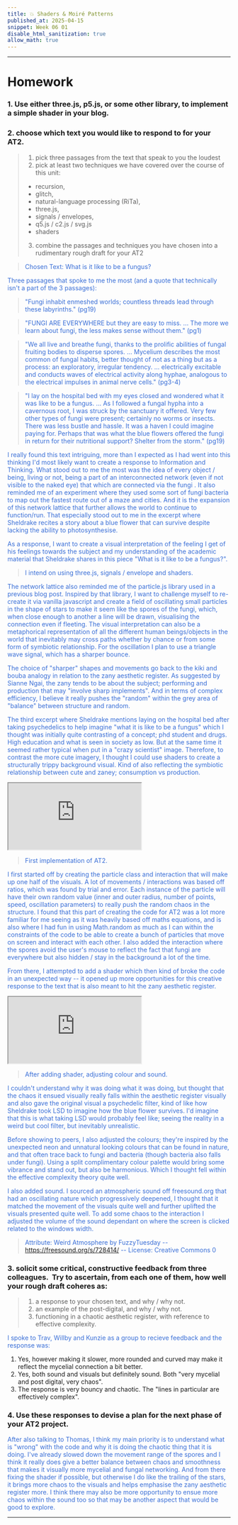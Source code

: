 ```yaml
---
title: 💥 Shaders & Moiré Patterns
published_at: 2025-04-15
snippet: Week 06 01
disable_html_sanitization: true
allow_math: true
---
```


<style>
  .markdown-body h1, .markdown-body h3 {font-weight: 300;}
  p {color:#3A6FD7;}
</style>

---

# Homework

### 1. Use either three.js, p5.js, or some other library, to implement a simple shader in your blog.

<div id="torusstar" style="margin-bottom:5%;"></div>

### 2. choose which text you would like to respond to for your AT2.  

> 1. pick three passages from the text that speak to you the loudest
> 2. pick at least two techniques we have covered over the course of this unit:
>
> - recursion,
> - glitch,
> - natural-language processing (RiTa),
> - three.js,
> - signals / envelopes,
> - q5.js / c2.js / svg.js
> - shaders
>
> 3. combine the passages and techniques you have chosen into a rudimentary rough draft for your AT2

> Chosen Text: What is it like to be a fungus?

Three passages that spoke to me the most (and a quote that technically isn't a part of the 3 passages):

> "Fungi inhabit enmeshed worlds; countless threads lead through these labyrinths." (pg19)

> "FUNGI ARE EVERYWHERE but they are easy to miss. ... The more we learn about fungi, the less makes sense without them." (pg1)

> "We all live and breathe fungi, thanks to the prolific abilities of fungal fruiting bodies to disperse spores. ... Mycelium describes the most common of fungal habits, better thought of not as a thing but as a process: an exploratory, irregular tendency. ... electrically excitable and conducts waves of electrical activity along hyphae, analogous to the electrical impulses in animal nerve cells." (pg3-4)

> "I lay on the hospital bed with my eyes closed and wondered what it was like to be a fungus. ... As I followed a fungal hypha into a cavernous root, I was struck by the sanctuary it offered. Very few other types of fungi were present; certainly no worms or insects. There was less bustle and hassle. It was a haven I could imagine paying for. Perhaps that was what the blue flowers offered the fungi in return for their nutritional support? Shelter from the storm." (pg19)

I really found this text intriguing, more than I expected as I had went into this thinking I'd most likely want to create a response to Information and Thinking. What stood out to me the most was the idea of every object / being, living or not, being a part of an interconnected network (even if not visible to the naked eye) that which are connected via the fungi . It also reminded me of an experiment where they used some sort of fungi bacteria to map out the fastest route out of a maze and cities. And it is the expansion of this network lattice that further allows the world to continue to function/run. That especially stood out to me in the excerpt where Sheldrake recites a story about a blue flower that can survive despite lacking the ability to photosynthesise.

As a response, I want to create a visual interpretation of the feeling I get of his feelings towards the subject and my understanding of the academic material that Sheldrake shares in this piece "What is it like to be a fungus?".

> I intend on using three.js, signals / envelope and shaders.

The network lattice also reminded me of the particle.js library used in a previous blog post. Inspired by that library, I want to challenge myself to re-create it via vanilla javascript and create a field of oscillating small particles in the shape of stars to make it seem like the spores of the fungi, which, when close enough to another a line will be drawn, visualising the connection even if fleeting. The visual interpretation can also be a metaphorical representation of all the different human beings/objects in the world that inevitably may cross paths whether by chance or from some form of symbiotic relationship. For the oscillation I plan to use a triangle wave signal, which has a sharper bounce.

The choice of "sharper" shapes and movements go back to the kiki and bouba analogy in relation to the zany aesthetic register. As suggested by Sianne Ngai, the zany tends to be about the subject; performing and production that may "involve sharp implements". And in terms of complex efficiency, I believe it really pushes the "random" within the grey area of "balance" between structure and random.

The third excerpt where Sheldrake mentions laying on the hospital bed after taking psychedelics to help imagine "what it is like to be a fungus" which I thought was initially quite contrasting of a concept; phd student and drugs. High education and what is seen in society as low. But at the same time it seemed rather typical when put in a "crazy scientist" image. Therefore, to contrast the more cute imagery, I thought I could use shaders to create a structurally trippy background visual. Kind of also reflecting the symbiotic relationship between cute and zaney; consumption vs production.

<iframe id="w06-01" src="https://sams4m-comm2747-at2.deno.dev/ver0/"></iframe>

> First implementation of AT2.

<div id="codeblock0"> </div>

I first started off by creating the particle class and interaction that will make up one half of the visuals. A lot of movements / interactions was based off ratios, which was found by trial and error. Each instance of the particle will have their own random value (inner and outer radius, number of points, speed, oscillation parameters) to really push the random chaos in the structure. I found that this part of creating the code for AT2 was a lot more familiar for me seeing as it was heavily based off maths equations, and is also where I had fun in using Math.random as much as I can within the constraints of the code to be able to create a bunch of particles that move on screen and interact with each other. I also added the interaction where the spores avoid the user's mouse to reflect the fact that fungi are everywhere but also hidden / stay in the background a lot of the time.

<script type="module">
const iframe = document.getElementById (`w06-01`)
iframe.width = iframe.parentNode.scrollWidth
iframe.height = iframe.width * 9 / 16 + 42
</script>

From there, I attempted to add a shader which then kind of broke the code in an unexpected way -- it opened up more opportunities for this creative response to the text that is also meant to hit the zany aesthetic register.

<iframe id="w06-02" src="https://sams4m-comm2747-at2.deno.dev/ver1/"></iframe>

> After adding shader, adjusting colour and sound.

<div id="codeblock1"> </div>

I couldn't understand why it was doing what it was doing, but thought that the chaos it ensued visually really falls within the aesthetic register visually and also gave the original visual a psychedelic filter, kind of like how Sheldrake took LSD to imagine how the blue flower survives. I'd imagine that this is what taking LSD would probably feel like; seeing the reality in a weird but cool filter, but inevitably unrealistic.

Before showing to peers, I also adjusted the colours; they're inspired by the unexpected neon and unnatural looking colours that can be found in nature, and that often trace back to fungi and bacteria (though bacteria also falls under fungi). Using a split complimentary colour palette would bring some vibrance and stand out, but also be harmonious. Which I thought fell within the effective complexity theory quite well.

I also added sound. I sourced an atmospheric sound off freesound.org that had an oscillating nature which progressively deepened, I thought that it matched the movement of the visuals quite well and further uplifted the visuals presented quite well. To add some chaos to the interaction I adjusted the volume of the sound dependant on where the screen is clicked related to the windows width.

> Attribute:
> Weird Atmosphere by FuzzyTuesday -- https://freesound.org/s/728414/ -- License: Creative Commons 0

<script type="module">
const iframe = document.getElementById (`w06-02`)
iframe.width = iframe.parentNode.scrollWidth
iframe.height = iframe.width * 9 / 16 + 42
</script>

### 3. solicit some critical, constructive feedback from three colleagues.  Try to ascertain, from each one of them, how well your rough draft coheres as:

> 1. a response to your chosen text, and why / why not.
> 2. an example of the post-digital, and why / why not.
> 3. functioning in a chaotic aesthetic register, with reference to effective complexity.

I spoke to Trav, Willby and Kunzie as a group to recieve feedback and the response was:

1. Yes, however making it slower, more rounded and curved may make it reflect the mycelial connection a bit better.
2. Yes, both sound and visuals but definitely sound. Both "very mycelial and post digital, very chaos".
3. The response is very bouncy and chaotic. The "lines in particular are effectively complex".

### 4. Use these responses to devise a plan for the next phase of your AT2 project.

After also talking to Thomas, I think my main priority is to understand what is "wrong" with the code and why it is doing the chaotic thing that it is doing. I've already slowed down the movement range of the spores and I think it really does give a better balance between chaos and smoothness that makes it visually more mycelial and fungal networking. And from there fixing the shader if possible, but otherwise I do like the trailing of the stars, it brings more chaos to the visuals and helps emphasise the zany aesthetic register more. I think there may also be more opportunity to ensue more chaos within the sound too so that may be another aspect that would be good to explore.

---

<script type="module" id="star"> 
import * as THREE from '/scripts/threejs-master/build/three.module.js';
import { OrbitControls } from '/scripts/threejs-master/examples/jsm/controls/OrbitControls.js';
   
const div = document.getElementById ("torusstar");
const width = div.parentNode.scrollWidth;
const height = width * 9 / 16;

// Basic three.js setup
const scene = new THREE.Scene ()
scene.background = new THREE.Color (0x102B53)
const camera = new THREE.PerspectiveCamera (70, width / height, 0.01, 10)
camera.position.z = 2

const renderer = new THREE.WebGLRenderer ({ antialias: true })
renderer.setSize (width, height)
div.appendChild (renderer.domElement)

const controls = new OrbitControls (camera, renderer.domElement)
controls.enableDamping = true

// Custom shader material
const shaderMaterial = new THREE.ShaderMaterial ({
uniforms: {
u_time: { value: 0.0 }
},
vertexShader: `
uniform float u_time;
varying vec3 vNormal;
varying vec3 vPosition;

      void main() {
        vNormal = normal;

        // Animate the vertices
        vec3 newPosition = position;
        float displacement = sin(position.y * 18.0 + u_time * 2.0) * 0.1;
        newPosition += normal * displacement;

        vPosition = newPosition;
        gl_Position = projectionMatrix * modelViewMatrix * vec4(newPosition, 1.0);
      }

`,
  fragmentShader: `
uniform float u_time;
varying vec3 vNormal;
varying vec3 vPosition;

      void main() {
        // Create a color based on the position and normal
        // multiplying vpos and vec3 makes the pattern and phases more intense
        // creating a moire effect
        vec3 color = 1.0 + 1.5 * sin(u_time * vPosition * 2.0 * vec3(0, 5, 4));
        // vec3 color = 1.0 - (((u_time % 9) % 1) + vPosition + vec3(0, 5, 4));


        // Add some shading based on the normals
        float lighting = dot(normalize(vNormal), normalize(vec3(1.0, 1.0, 1.0)));
        lighting = 0.1 + lighting * 0.5;

        gl_FragColor = vec4(color * lighting, 1.0);
      }

`,
side: THREE.DoubleSide
})

// create a torus knot
const geometry = new THREE.TorusKnotGeometry (5, 4.7, 41, 15,14,4)
const mesh = new THREE.Mesh (geometry, shaderMaterial)
scene.add (mesh)

// add light
const ambientLight = new THREE.AmbientLight(0xffffff, 0.5)
scene.add (ambientLight)

// animation loop
renderer.setAnimationLoop (time => {
shaderMaterial.uniforms.u_time.value = time * 0.001
controls.update ()
renderer.render (scene, camera)
})
</script>

<!-- VER 0 --------------------------------------------------------------------------------------->
<script type="module" id="ver0">
  import { drawStar } from "/drawStar.js";
import { colours } from "./colour.js";

// document styling
document.body.style.margin = 0;
document.body.style.overflow = `hidden`;

// setting up canvas
const cnv = document.getElementById(`canvas`);
cnv.width = window.innerWidth;
cnv.height = window.innerHeight;

const ctx = cnv.getContext(`2d`);

// ----------------------------------------------------------------------- //

// vars
let particleArr = [];
let coli = 0;

// ----------------------------------------------------------------------- //
// MOUSE OBJ; tracks mouse x, y coord
// grab mouse position
let mouse = {
  x: null,
  y: null,
  // the radius will give the particles an area around the
  // mouse which they interact/react with
  radius: (cnv.height / 200) * (cnv.width / 200),
};

// event listener will fire every time the mouse moves and
// fills the mouse object
window.addEventListener("mousemove", function (event) {
  mouse.x = event.x;
  mouse.y = event.y;
});

// ----------------------------------------------------------------------- //
// CLASS: PARTICLE
class Particle {
  constructor(x, y, dirX, dirY, size, npoint) {
    // x coordinate
    this.x = x;
    // y coordinate
    this.y = y;
    // velocity along x
    this.dirX = dirX;
    // velocity along y
    this.dirY = dirY;
    // particle size
    this.size = size;
    // number of points on star
    this.n = npoint;

    // star particle
    this.starParticle = new drawStar(
      this.x,
      this.y,
      this.size - 2,
      this.size + 7,
      this.n
    );

    // Configure star oscillation
    this.starParticle.setOscillation(
      0.7,
      Math.random() * (3 - 2.5) + 2.5,
      0.2 + Math.random() * 0.6
    );
  }

  // method to draw an individual particle
  draw() {
    // colour
    let colour = "#" + colours[1];
    ctx.fillStyle = colour;

    // Update star position to match particle
    this.starParticle.cx = this.x;
    this.starParticle.cy = this.y;

    this.starParticle.update();
  }

  // check particle pos, mouse pos, move the particle and draw
  update() {
    // check particle is still within canvas
    if (this.x > cnv.width || this.x < 0) {
      // turn direction around
      this.dirX = -this.dirX;
    }
    if (this.y > cnv.height || this.y < 0) {
      // turn direction around
      this.dirY = -this.dirY;
    }

    // check for collision detection between mouse & particles
    // circle collision
    // ref: https://developer.mozilla.org/en-US/docs/Games/Techniques/2D_collision_detection

    // checking distance between mouse & particle center point
    let dx = mouse.x - this.x;
    let dy = mouse.y - this.y;

    // a^2 + b^2 = c^2
    let dist = Math.sqrt(dx * dx + dy * dy);

    // checking that particle is far enough from edge of cvs
    // or it'll get stuck
    if (dist < mouse.radius + this.size) {
      // allowing buffer area of particle size (this.size) * 10
      // if mouse is left of particle
      if (mouse.x < this.x && this.x < cnv.width - this.size * 10) {
        // move particle to the right
        this.x += 10;
      }
      // if mouse is right of particle
      if (mouse.x > this.x && this.x > this.size * 10) {
        // move particle to the left
        this.x -= 10;
      }
      // if mouse is above particle
      if (mouse.y < this.y && this.y < cnv.height - this.size * 10) {
        // move particle down
        this.y += 10;
      }
      // if mouse is under particle
      if (mouse.y > this.y && this.y > this.size * 10) {
        // move particle up
        this.x -= 10;
      }
    }
    // moving all the other particles that aren't colliding along too
    this.x += this.dirX;
    this.y += this.dirY;
    // calling draw method to update;
    this.draw();
  }
}

// ----------------------------------------------------------------------- //
// INIT: RANDOMISE VALUES FOR PARTICLES
function init() {
  // number of particles
  let numOf = (cnv.height * cnv.width) / 8000;

  for (let i = 0; i < numOf; i++) {
    // size of particle = random val between 1 & 5
    let size = Math.random() * (5 - 1) + 1;
    // x coord = random value between 0 and cnv width
    // with size * 2 as buffer so it doesn't get stuck
    let x =
      Math.random() * (cnv.width - size * 2 - (0 + size * 2)) + 0 + size * 2;
    let y =
      Math.random() * (cnv.height - size * 2 - (0 + size * 2)) + 0 + size * 2;

    // particle movement speed between -0.5 and 2.5
    let dirX = Math.random() * (2.5 + 0.5) - 0.5;
    let dirY = Math.random() * (2.5 + 0.5) - 0.5;

    // number of points on star
    // random value between 7 and 15
    let n = Math.random() * (15 - 7) + 7;

    // pushing a new instance of Particle with the above defined values
    // into particle array
    particleArr.push(new Particle(x, y, dirX, dirY, size, n));
  }
}

// FUNC: CONNECT
// checking if particles are close enough to connect
function connect() {
  let opacityVal = 0.7;
  // go through every particle
  for (let a = 0; a < particleArr.length; a++) {
    // going through consecutive particles in array
    for (let b = 0; b < particleArr.length; b++) {
      let dist =
        (particleArr[a].x - particleArr[b].x) *
          (particleArr[a].x - particleArr[b].x) +
        (particleArr[a].y - particleArr[b].y) *
          (particleArr[a].y - particleArr[b].y);

      // the smaller the number, the longer the lines,
      // the more particles connected
      if (dist < (cnv.width / 2) * (cnv.height / 2)) {
        opacityVal = 0.7 - dist / 9000;
        ctx.strokeStyle = "rgba(51, 65, 57," + opacityVal + ")";
        ctx.lineWidth = 1;
        //console.log(ctx.lineWidth);
        ctx.beginPath();
        ctx.moveTo(particleArr[a].x, particleArr[a].y);
        ctx.lineTo(particleArr[b].x, particleArr[b].y);
        ctx.stroke();
      }
    }
  }
}

// ----------------------------------------------------------------------- //

// ANIMATION LOOP
function animate() {
  // BACKGROUND STYLE
  //clearing previous frame
  ctx.clearRect(0, 0, innerWidth, innerHeight);
  //ctx.fillStyle = "rgb(255 141 161)";
  ctx.fillStyle = "cornsilk";
  ctx.fillRect(0, 0, innerWidth, innerHeight);

  // update each star particle
  particleArr.forEach((e) => {
    e.update();
  });

  // call the connect func to draw lines
  connect();

  requestAnimationFrame(animate);
}

// call init fill array with randomised particles
init();
// call animate
animate();

// ----------------------------------------------------------------------- //
// web responsive
onresize = () => {
  cnv.width = innerWidth;
  cnv.height = innerHeight;
  mouse.radius = (cnv.height / 200) * (cnv.width / 200);

  init();
};

// mouse out event
// particles stop trying to interact with mouse when it leaves canvas
window.addEventListener("mouseout", function (mouse_event) {
  mouse.x = undefined;
  mouse.y = undefined;
});

// DRAWSTAR.JS----------------------------------------------------------------------- //
const cnv = document.getElementById(`canvas`);
cnv.width = window.innerWidth;
cnv.height = window.innerHeight;

const ctx = cnv.getContext(`2d`);

class drawStar {
  constructor(cx, cy, r1, r2, n) {
    // original x coord
    this.cx = cx;
    // original y coord
    this.cy = cy;
    // new x coord
    this.x = cx;
    // new y coord
    this.y = cy;
    // new inner radius
    this.nR1 = r1;
    // new outer radius
    this.nR2 = r2;
    // current inner radius
    this.r1 = r1;
    // current outer radius
    this.r2 = r2;
    // number of points
    this.n = n;

    // maths
    // starting angle
    this.rot = (Math.PI / 2) * 3;
    // angle between each point
    this.step = Math.PI / n;

    // oscillation par
    // minimum scale factor (50%)
    this.minScale = 0.5;
    // maximum scale factor (150%)
    this.maxScale = 1.5;
    // oscillations per second
    this.freq = 0.5;

    // track start time from when star is created in ms
    this.startT = Date.now();
  }

  // FUNC: TRIANGLE WAVE (0 to 1)
  calcWave() {
    // real elapsed time; seconds
    const elapsedT = (Date.now() - this.startT) / 1000;
    // period = time to create one cycle
    const period = 1 / this.freq;
    // normalized val of time along triangle wave
    const t = (elapsedT % period) / period;
    // If t < 0.5 (first half of the cycle): t * 2 (create line from 0 to 1)
    // If t ≥ 0.5 (second half of the cycle): 2 * (1 - t) (create line from 1 down to 0)
    return t < 0.5 ? 2 * t : 2 * (1 - t);
  }

  draw() {
    ctx.beginPath();
    // reset rotation angle for each draw
    this.rot = (Math.PI / 2) * 3;

    // move to starting star point
    ctx.moveTo(this.cx, this.cy - this.r2);
    // keep repeating process until n points (full circle )
    for (let i = 0; i < this.n; i++) {
      // new x , y; next inner corner
      this.x = this.cx + Math.cos(this.rot) * this.r2;
      this.y = this.cy + Math.sin(this.rot) * this.r2;
      ctx.lineTo(this.x, this.y);
      // moving angle along
      this.rot += this.step;

      // new x, y; next outer point
      this.x = this.cx + Math.cos(this.rot) * this.r1;
      this.y = this.cy + Math.sin(this.rot) * this.r1;
      ctx.lineTo(this.x, this.y);
      this.rot += this.step;
    }
    // closing up star
    ctx.lineTo(this.cx, this.cy - this.r2);
    ctx.closePath();

    // fill star
    ctx.fill();
  }

  update() {
    // Calculate the scale factor using triangle wave
    const sig = this.calcWave();
    const scaleF = this.minScale + sig * (this.maxScale - this.minScale);

    // Apply scale to radii
    this.r1 = this.nR1 * scaleF;
    this.r2 = this.nR2 * scaleF;

    this.draw();
  }

  // Method to change oscillation par
  setOscillation(minScale, maxScale, frequency) {
    this.minScale = minScale;
    this.maxScale = maxScale;
    this.freq = frequency;
  }
}

export { drawStar };

</script>

<!-- VER 1 --------------------------------------------------------------------------------------->
<script type="module" id="ver1">
  import { drawStar } from "/drawStar.js";
import { colours } from "./colour.js";
import * as THREE from "/three.js";
import { OrbitControls } from "/OrbitControls.js";

// document styling
document.body.style.margin = 0;
document.body.style.overflow = `hidden`;

// setting up canvas
const cnv = document.getElementById(`canvas`);
cnv.width = window.innerWidth;
cnv.height = window.innerHeight;

const ctx = cnv.getContext(`2d`);

// Set up scene
const scene = new THREE.Scene();
scene.background = new THREE.Color(0x7252dc);
const camera = new THREE.PerspectiveCamera(
  70,
  cnv.width / cnv.height,
  0.01,
  10
);
camera.position.z = 2;
const renderer = new THREE.WebGLRenderer({ antialias: true });
const clock = new THREE.Clock();

// Setup renderer
// size of renderer
renderer.setSize(window.innerWidth, window.innerHeight);
document.body.appendChild(renderer.domElement);

// styling
renderer.domElement.style.position = "absolute";
renderer.domElement.style.top = "0";
renderer.domElement.style.left = "0";
renderer.domElement.style.zIndex = "-1";

// set up orbit controls
const controls = new OrbitControls(camera, renderer.domElement);
controls.enableDamping = true;

// ----------------------------------------------------------------------- //
// sound
const audioContext = new AudioContext();
// suspend until click
audioContext.suspend();
// volume controls
const gainNode = audioContext.createGain();
// audio
const audioE = new Audio("/weird.wav");
audioE.load();
const source = audioContext.createMediaElementSource(audioE);
// connect audio element to gain node
source.connect(gainNode);
// Connect Gain Node to Destination
gainNode.connect(audioContext.destination);
// preset value ; set at 50%
gainNode.gain.value = 0.5;

// ----------------------------------------------------------------------- //
// GLOBAL VARS
let particleArr = [],
  coli = 0,
  mesh;

// ----------------------------------------------------------------------- //
// SHADER MATERIAL
const shaderMaterial = new THREE.ShaderMaterial({
  uniforms: {
    u_time: { value: 0.0 },
  },
  vertexShader: `
   uniform float u_time;
   varying vec3 vNormal;
   varying vec3 vPosition;
   
         void main() {
           vNormal = normal;
   
           // Animate the vertices
           vec3 newPosition = position;
           float displacement = sin(position.y * 18.0 + u_time * 2.0) * 0.1;
           newPosition += normal * displacement;
   
           vPosition = newPosition;
           gl_Position = projectionMatrix * modelViewMatrix * vec4(newPosition, 1.0);
         }
   
   `,
  fragmentShader: `
   uniform float u_time;
   varying vec3 vNormal;
   varying vec3 vPosition;
   
         void main() {
           // Create a color based on the position and normal
           // multiplying vpos and vec3 makes the pattern and phases more intense
           // creating a moire effect
           vec3 color = 1.0 + 1.5 * sin(u_time * vPosition * 2.0 * vec3(0, 5, 4));
           // vec3 color = 1.0 - (((u_time % 9) % 1) + vPosition + vec3(0, 5, 4));
   
   
           // Add some shading based on the normals
           float lighting = dot(normalize(vNormal), normalize(vec3(1.0, 1.0, 1.0)));
           lighting = 0.1 + lighting * 0.5;
   
           gl_FragColor = vec4(color * lighting, 1.0);
         }
   
   `,
  side: THREE.DoubleSide,
});

// ----------------------------------------------------------------------- //
// MOUSE OBJ; tracks mouse x, y coord
// grab mouse position
let mouse = {
  x: null,
  y: null,
  // the radius will give the particles an area around the
  // mouse which they interact/react with
  radius: (cnv.height / 200) * (cnv.width / 200),
};

// event listener will fire every time the mouse moves and
// fills the mouse object
window.addEventListener("mousemove", function (event) {
  mouse.x = event.x;
  mouse.y = event.y;
});

// ----------------------------------------------------------------------- //
// CLASS: PARTICLE
class Particle {
  constructor(x, y, dirX, dirY, size, npoint) {
    // x coordinate
    this.x = x;
    // y coordinate
    this.y = y;
    // velocity along x
    this.dirX = dirX;
    // velocity along y
    this.dirY = dirY;
    // particle size
    this.size = size;
    // number of points on star
    this.n = npoint;

    // star particle
    this.starParticle = new drawStar(
      this.x,
      this.y,
      this.size - 2,
      this.size + 7,
      this.n
    );

    // Configure star oscillation
    this.starParticle.setOscillation(
      0.7,
      Math.random() * (3 - 2.5) + 2.5,
      0.2 + Math.random() * 0.6
    );
  }

  // method to draw an individual particle
  draw() {
    // colour
    let colour = "#" + colours[coli];
    ctx.fillStyle = colour;

    // Update star position to match particle
    this.starParticle.cx = this.x;
    this.starParticle.cy = this.y;

    this.starParticle.update();
  }

  // check particle pos, mouse pos, move the particle and draw
  update() {
    // check particle is still within canvas
    if (this.x > cnv.width || this.x < 0) {
      // turn direction around
      this.dirX = -this.dirX;
    }
    if (this.y > cnv.height || this.y < 0) {
      // turn direction around
      this.dirY = -this.dirY;
    }

    // check for collision detection between mouse & particles
    // circle collision
    // ref: https://developer.mozilla.org/en-US/docs/Games/Techniques/2D_collision_detection

    // checking distance between mouse & particle center point
    let dx = mouse.x - this.x;
    let dy = mouse.y - this.y;

    // a^2 + b^2 = c^2
    let dist = Math.sqrt(dx * dx + dy * dy);

    // checking that particle is far enough from edge of cvs
    // or it'll get stuck
    if (dist < mouse.radius + this.size) {
      // allowing buffer area of particle size (this.size) * 10
      // if mouse is left of particle
      if (mouse.x < this.x && this.x < cnv.width - this.size * 10) {
        // move particle to the right
        this.x += 10;
      }
      // if mouse is right of particle
      if (mouse.x > this.x && this.x > this.size * 10) {
        // move particle to the left
        this.x -= 10;
      }
      // if mouse is above particle
      if (mouse.y < this.y && this.y < cnv.height - this.size * 10) {
        // move particle down
        this.y += 10;
      }
      // if mouse is under particle
      if (mouse.y > this.y && this.y > this.size * 10) {
        // move particle up
        this.x -= 10;
      }
    }
    // moving all the other particles that aren't colliding along too
    this.x += this.dirX;
    this.y += this.dirY;
    // calling draw method to update;
    this.draw();
  }
}

// ----------------------------------------------------------------------- //
// INIT: RANDOMISE VALUES FOR PARTICLES
function init() {
  // number of particles
  let numOf = (cnv.height * cnv.width) / 8000;

  for (let i = 0; i < numOf; i++) {
    // size of particle = random val between 1 & 5
    let size = Math.random() * (5 - 1) + 1;
    // x coord = random value between 0 and cnv width
    // with size * 2 as buffer so it doesn't get stuck
    let x =
      Math.random() * (cnv.width - size * 2 - (0 + size * 2)) + 0 + size * 2;
    let y =
      Math.random() * (cnv.height - size * 2 - (0 + size * 2)) + 0 + size * 2;

    // particle movement speed between -0.5 and 0.5
    let dirX = Math.random() * (1 + 0.5) - 0.5;
    let dirY = Math.random() * (1 + 0.5) - 0.5;

    // number of points on star
    // random value between 7 and 15
    let n = Math.random() * (15 - 7) + 7;

    // pushing a new instance of Particle with the above defined values
    // into particle array
    particleArr.push(new Particle(x, y, dirX, dirY, size, n));
  }

  // // create a torus knot
  const geometry = new THREE.TorusKnotGeometry(5, 3, 40, 15, 14, 4);
  mesh = new THREE.Mesh(geometry, shaderMaterial);
  // Clear scene of previous meshes
  if (mesh) scene.remove(mesh);
  scene.add(mesh);

  // create plane
  //   const geometry = new THREE.PlaneGeometry(1.6, 0.9);
  //   const mesh = new THREE.Mesh(geometry, shaderMaterial);
  //   scene.add(mesh);

  // add light
  const ambientLight = new THREE.AmbientLight(0xffffff, 0.5);
  scene.add(ambientLight);
}

// FUNC: CONNECT
// checking if particles are close enough to connect
function connect() {
  let opacityVal = 0.7;
  // go through every particle
  for (let a = 0; a < particleArr.length; a++) {
    // going through consecutive particles in array
    for (let b = 0; b < particleArr.length; b++) {
      let dist =
        (particleArr[a].x - particleArr[b].x) *
          (particleArr[a].x - particleArr[b].x) +
        (particleArr[a].y - particleArr[b].y) *
          (particleArr[a].y - particleArr[b].y);

      // the smaller the number, the longer the lines,
      // the more particles connected
      if (dist < (cnv.width / 2) * (cnv.height / 2)) {
        opacityVal = 0.7 - dist / 9000;
        ctx.strokeStyle = "rgba(51, 65, 57," + opacityVal + ")";
        ctx.lineWidth = 1;
        //console.log(ctx.lineWidth);
        ctx.beginPath();
        ctx.moveTo(particleArr[a].x, particleArr[a].y);
        ctx.lineTo(particleArr[b].x, particleArr[b].y);
        ctx.stroke();
      }
    }
  }
}

// ----------------------------------------------------------------------- //

// ANIMATION LOOP
function animate() {
  // BACKGROUND STYLE
  // clearing previous frame
  //   ctx.clearRect(0, 0, innerWidth, innerHeight);
  //   //ctx.fillStyle = "rgb(255 141 161)";
  //   ctx.fillStyle = "#7252DC";
  //   ctx.fillRect(0, 0, innerWidth, innerHeight);

  // Rotate three.js scene
  if (mesh) {
    mesh.rotation.x += 0.005;
    mesh.rotation.y += 0.01;
  }

  // shader update
  shaderMaterial.uniforms.u_time.value = clock.getElapsedTime();
  // render scene
  renderer.render(scene, camera);

  // update orbit controls
  controls.update();

  // update each star particle
  particleArr.forEach((e) => {
    e.update();
  });

  // call the connect func to draw lines
  connect();

  requestAnimationFrame(animate);
}

// call init fill array with randomised particles
init();
// call animate
animate();

// ----------------------------------------------------------------------- //
// web responsive
onresize = () => {
  cnv.width = innerWidth;
  cnv.height = innerHeight;
  mouse.radius = (cnv.height / 200) * (cnv.width / 200);

  // Update renderer and camera
  renderer.setSize(window.innerWidth, window.innerHeight);
  camera.aspect = window.innerWidth / window.innerHeight;
  camera.updateProjectionMatrix();

  init();
};

// mouse out event
// particles stop trying to interact with mouse when it leaves canvas
window.addEventListener("mouseout", function (mouse_event) {
  mouse.x = undefined;
  mouse.y = undefined;
});

// new var to hold new colour index
let newColi;
cnv.addEventListener("click", function cnvClicked() {
  console.log("screen clicked");
  // COLOUR
  // change colour index
  coli = coliRandomiser();
  console.log(coli);

  // SOUND
  if (audioContext.state == "suspended") {
    audioContext.resume();
  } else {
    audioE.play();
    let soundRatio = mouse.x / cnv.width;

    gainNode.gain.value = soundRatio;
  }
});

// FUNC: RANDOM COLOUR INDEX
function coliRandomiser() {
  // compute random colour index
  newColi = Math.floor(Math.random() * colours.length);

  // if the new random index == the current index number
  // call the function again to get a new random index number
  // that is different
  if (newColi == coli) {
    console.log("call recursive");
    return coliRandomiser();
  } else {
    // return new random index
    //randCol= r;
    return newColi;
  }
}

// DRAWSTAR.JS----------------------------------------------------------------------- //
const cnv = document.getElementById(`canvas`);
cnv.width = window.innerWidth;
cnv.height = window.innerHeight;

const ctx = cnv.getContext(`2d`);

class drawStar {
  constructor(cx, cy, r1, r2, n) {
    // original x coord
    this.cx = cx;
    // original y coord
    this.cy = cy;
    // new x coord
    this.x = cx;
    // new y coord
    this.y = cy;
    // new inner radius
    this.nR1 = r1;
    // new outer radius
    this.nR2 = r2;
    // current inner radius
    this.r1 = r1;
    // current outer radius
    this.r2 = r2;
    // number of points
    this.n = n;

    // maths
    // starting angle
    this.rot = (Math.PI / 2) * 3;
    // angle between each point
    this.step = Math.PI / n;

    // oscillation par
    // minimum scale factor (50%)
    this.minScale = 0.5;
    // maximum scale factor (150%)
    this.maxScale = 1.5;
    // oscillations per second
    this.freq = 0.5;

    // track start time from when star is created in ms
    this.startT = Date.now();
  }

  // FUNC: TRIANGLE WAVE (0 to 1)
  calcWave() {
    // real elapsed time; seconds
    const elapsedT = (Date.now() - this.startT) / 1000;
    // period = time to create one cycle
    const period = 1 / this.freq;
    // normalized val of time along triangle wave
    const t = (elapsedT % period) / period;
    // If t < 0.5 (first half of the cycle): t * 2 (create line from 0 to 1)
    // If t ≥ 0.5 (second half of the cycle): 2 * (1 - t) (create line from 1 down to 0)
    return t < 0.5 ? 2 * t : 2 * (1 - t);
  }

  draw() {
    ctx.beginPath();
    // reset rotation angle for each draw
    this.rot = (Math.PI / 2) * 3;

    // move to starting star point
    ctx.moveTo(this.cx, this.cy - this.r2);
    // keep repeating process until n points (full circle )
    for (let i = 0; i < this.n; i++) {
      // new x , y; next inner corner
      this.x = this.cx + Math.cos(this.rot) * this.r2;
      this.y = this.cy + Math.sin(this.rot) * this.r2;
      ctx.lineTo(this.x, this.y);
      // moving angle along
      this.rot += this.step;

      // new x, y; next outer point
      this.x = this.cx + Math.cos(this.rot) * this.r1;
      this.y = this.cy + Math.sin(this.rot) * this.r1;
      ctx.lineTo(this.x, this.y);
      this.rot += this.step;
    }
    // closing up star
    ctx.lineTo(this.cx, this.cy - this.r2);
    ctx.closePath();

    // fill star
    ctx.fill();
  }

  update() {
    // Calculate the scale factor using triangle wave
    const sig = this.calcWave();
    const scaleF = this.minScale + sig * (this.maxScale - this.minScale);

    // Apply scale to radii
    this.r1 = this.nR1 * scaleF;
    this.r2 = this.nR2 * scaleF;

    this.draw();
  }

  // Method to change oscillation par
  setOscillation(minScale, maxScale, frequency) {
    this.minScale = minScale;
    this.maxScale = maxScale;
    this.freq = frequency;
  }
}

export { drawStar };

</script>

<!-- CODE BLOCK READER --------------------------------------------------------------------------->
<script type="module">
   import codeBlockRenderer from "/scripts/codeblock_renderer.js"
   codeBlockRenderer (document, `star`, `torusstar`)
</script>

<script type="module">
   import codeBlockRenderer from "/scripts/codeblock_renderer.js"
   codeBlockRenderer (document, `ver0`, `codeblock0`)
</script>

<script type="module">
   import codeBlockRenderer from "/scripts/codeblock_renderer.js"
   codeBlockRenderer (document, `ver1`, `codeblock1`)
</script>
